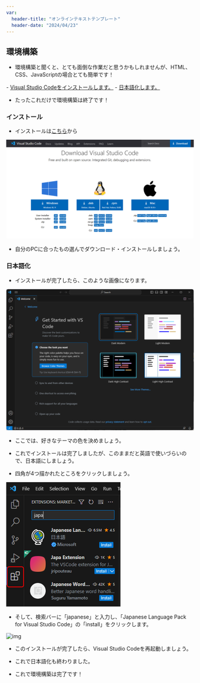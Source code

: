 ```yaml
---
var:
  header-title: "オンラインテキストテンプレート"
  header-date: "2024/04/23"
---
```


## 環境構築

- 環境構築と聞くと、とても面倒な作業だと思うかもしれませんが、HTML、CSS、JavaScriptの場合とても簡単です！

<div class="note type-tips">
- <u>Visual Studio Codeをインストールします。</u>
- <u>日本語化します。</u>
</div>


- たったこれだけで環境構築は終了です！

### インストール

- インストールは[こちら](https://code.visualstudio.com/download)から

![img](figs/build/download.png)

- 自分のPCに合ったもの選んでダウンロード・インストールしましょう。

### 日本語化

- インストールが完了したら、このような画像になります。

![img](figs/build/VSCode_installed.png)

- ここでは、好きなテーマの色を決めましょう。

- これでインストールは完了しましたが、このままだと英語で使いづらいので、日本語にしましょう。

- 四角が4つ描かれたところをクリックしましょう。

![img](figs/build/kakucho.png)

- そして、検索バーに「japanese」と入力し、「Japanese Language Pack for Visual Studio Code」の「install」をクリックします。

![img](figs/build/ja.png)

- このインストールが完了したら、Visual Studio Codeを再起動しましょう。

- これで日本語化も終わりました。

- これで環境構築は完了です！